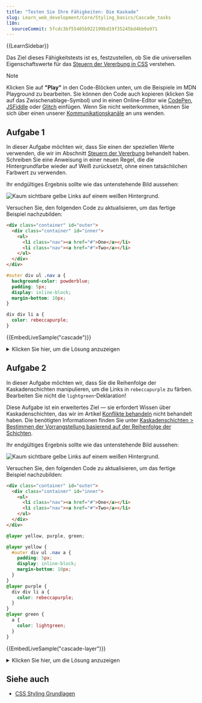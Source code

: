```yaml
---
title: "Testen Sie Ihre Fähigkeiten: Die Kaskade"
slug: Learn_web_development/Core/Styling_basics/Cascade_tasks
l10n:
  sourceCommit: 5fcdc3bf55405b922199bd19f35245bd4bb9a971
---
```


{{LearnSidebar}}

Das Ziel dieses Fähigkeitstests ist es, festzustellen, ob Sie die universellen Eigenschaftswerte für das [Steuern der Vererbung in CSS](/de/docs/Learn_web_development/Core/Styling_basics/Handling_conflicts) verstehen.

> [!NOTE]
> Klicken Sie auf **"Play"** in den Code-Blöcken unten, um die Beispiele im MDN Playground zu bearbeiten.
> Sie können den Code auch kopieren (klicken Sie auf das Zwischenablage-Symbol) und in einen Online-Editor wie [CodePen](https://codepen.io/), [JSFiddle](https://jsfiddle.net/) oder [Glitch](https://glitch.com/) einfügen.
> Wenn Sie nicht weiterkommen, können Sie sich über einen unserer [Kommunikationskanäle](/de/docs/MDN/Community/Communication_channels) an uns wenden.

## Aufgabe 1

In dieser Aufgabe möchten wir, dass Sie einen der speziellen Werte verwenden, die wir im Abschnitt [Steuern der Vererbung](/de/docs/Learn_web_development/Core/Styling_basics/Handling_conflicts#controlling_inheritance) behandelt haben. Schreiben Sie eine Anweisung in einer neuen Regel, die die Hintergrundfarbe wieder auf Weiß zurücksetzt, ohne einen tatsächlichen Farbwert zu verwenden.

Ihr endgültiges Ergebnis sollte wie das untenstehende Bild aussehen:

![Kaum sichtbare gelbe Links auf einem weißen Hintergrund.](mdn-cascade.png)

Versuchen Sie, den folgenden Code zu aktualisieren, um das fertige Beispiel nachzubilden:

```html live-sample___cascade
<div class="container" id="outer">
  <div class="container" id="inner">
    <ul>
      <li class="nav"><a href="#">One</a></li>
      <li class="nav"><a href="#">Two</a></li>
    </ul>
  </div>
</div>
```

```css live-sample___cascade
#outer div ul .nav a {
  background-color: powderblue;
  padding: 5px;
  display: inline-block;
  margin-bottom: 10px;
}

div div li a {
  color: rebeccapurple;
}
```

{{EmbedLiveSample("cascade")}}

<details>
<summary>Klicken Sie hier, um die Lösung anzuzeigen</summary>

Eine mögliche Lösung ist wie folgt:

```css
#outer #inner a {
  background-color: initial;
}
```

Es gibt zwei Dinge, die Sie in dieser Aufgabe tun müssen. Zuerst schreiben Sie einen Selektor für das `a`-Element, der spezifischer ist als der Selektor, der den Hintergrund in Hellblau verwandelt. In dieser Lösung wurde dies durch die Verwendung des `id`-Selektors erreicht, der eine sehr hohe Spezifität hat.

Dann müssen Sie sich daran erinnern, dass es spezielle Schlüsselwortwerte für alle Eigenschaften gibt. In diesem Fall setzt `inherit` die Hintergrundfarbe wieder zurück auf die des Elternelements.

</details>

## Aufgabe 2

In dieser Aufgabe möchten wir, dass Sie die Reihenfolge der Kaskadenschichten manipulieren, um die Links in `rebeccapurple` zu färben. Bearbeiten Sie nicht die `lightgreen`-Deklaration!

Diese Aufgabe ist ein erweitertes Ziel — sie erfordert Wissen über Kaskadenschichten, das wir im Artikel [Konflikte behandeln](/de/docs/Learn_web_development/Core/Styling_basics/Handling_conflicts) nicht behandelt haben. Die benötigten Informationen finden Sie unter [Kaskadenschichten > Bestimmen der Vorrangstellung basierend auf der Reihenfolge der Schichten](/de/docs/Learn_web_development/Core/Styling_basics/Cascade_layers#determining_the_precedence_based_on_the_order_of_layers).

Ihr endgültiges Ergebnis sollte wie das untenstehende Bild aussehen:

![Kaum sichtbare gelbe Links auf einem weißen Hintergrund.](mdn-cascade.png)

Versuchen Sie, den folgenden Code zu aktualisieren, um das fertige Beispiel nachzubilden:

```html live-sample___cascade-layer
<div class="container" id="outer">
  <div class="container" id="inner">
    <ul>
      <li class="nav"><a href="#">One</a></li>
      <li class="nav"><a href="#">Two</a></li>
    </ul>
  </div>
</div>
```

```css live-sample___cascade-layer
@layer yellow, purple, green;

@layer yellow {
  #outer div ul .nav a {
    padding: 5px;
    display: inline-block;
    margin-bottom: 10px;
  }
}
@layer purple {
  div div li a {
    color: rebeccapurple;
  }
}
@layer green {
  a {
    color: lightgreen;
  }
}
```

{{EmbedLiveSample("cascade-layer")}}

<details>
<summary>Klicken Sie hier, um die Lösung anzuzeigen</summary>

Eine mögliche Lösung ist wie folgt:

```css
@layer yellow, green, purple;
```

Es gibt eine Sache, die Sie in dieser Aufgabe tun müssen: Ändern Sie die Reihenfolge der Priorität, sodass die Deklaration für die gewünschte Farbe in der zuletzt deklarierten Schicht ist, was diese Lösung zeigt.

Sie müssen sich daran erinnern, dass nicht geschichtete normale Stile Vorrang vor geschichteten normalen Stilen haben. Wenn jedoch alle Stile in Schichten sind — wie in diesem Fall — haben Stile in später deklarierten Schichten Vorrang vor vorher deklarierten Schichten. Wenn Sie die violette Schicht ans Ende verschieben, hat sie Vorrang vor den grünen und gelben Schichten.

</details>

## Siehe auch

- [CSS Styling Grundlagen](/de/docs/Learn_web_development/Core/Styling_basics)
